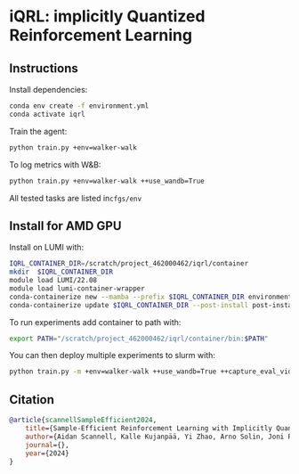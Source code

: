 # iQRL: implicitly Quantized Reinforcement Learning

## Instructions
Install dependencies:
```sh
conda env create -f environment.yml
conda activate iqrl
```
Train the agent:
``` sh
python train.py +env=walker-walk
```
To log metrics with W&B:
``` sh
python train.py +env=walker-walk ++use_wandb=True
```
All tested tasks are listed in`cfgs/env`

## Install for AMD GPU
Install on LUMI with:
``` sh
IQRL_CONTAINER_DIR=/scratch/project_462000462/iqrl/container
mkdir  $IQRL_CONTAINER_DIR
module load LUMI/22.08
module load lumi-container-wrapper
conda-containerize new --mamba --prefix $IQRL_CONTAINER_DIR environment.yml
conda-containerize update $IQRL_CONTAINER_DIR --post-install post-install-amd.txt
```

To run experiments add container to path with:
```sh
export PATH="/scratch/project_462000462/iqrl/container/bin:$PATH"
```
You can then deploy multiple experiments to slurm with:
``` sh
python train.py -m +env=walker-walk ++use_wandb=True ++capture_eval_video=False ++seed=1,2,3,4,5
```

## Citation
```bibtex
@article{scannellSampleEfficient2024,
    title={Sample-Efficient Reinforcement Learning with Implicitly Quantized Representations},
    author={Aidan Scannell, Kalle Kujanpää, Yi Zhao, Arno Solin, Joni Pajarinen}
    journal={},
    year={2024}
}
```
